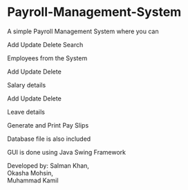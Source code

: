 # Payroll-Management-System

A simple Payroll Management System where you can 

Add
Update
Delete
Search 

Employees from the System

Add
Update
Delete 

Salary details

Add
Update
Delete 

Leave details 

Generate and Print Pay Slips

Database file is also included

GUI is done using Java Swing Framework

Developed by: 
Salman Khan,       
Okasha Mohsin,    
Muhammad Kamil   
